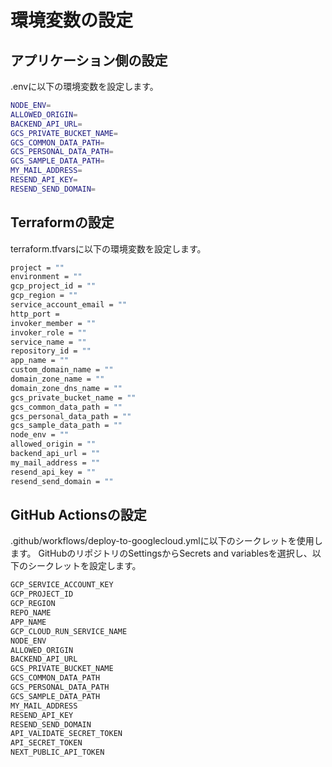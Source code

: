 # 環境変数の設定

## アプリケーション側の設定

.envに以下の環境変数を設定します。

```bash
NODE_ENV=
ALLOWED_ORIGIN=
BACKEND_API_URL=
GCS_PRIVATE_BUCKET_NAME=
GCS_COMMON_DATA_PATH=
GCS_PERSONAL_DATA_PATH=
GCS_SAMPLE_DATA_PATH=
MY_MAIL_ADDRESS=
RESEND_API_KEY=
RESEND_SEND_DOMAIN=
```

## Terraformの設定

terraform.tfvarsに以下の環境変数を設定します。

```bash
project = ""
environment = ""
gcp_project_id = ""
gcp_region = ""
service_account_email = ""
http_port = 
invoker_member = ""
invoker_role = ""
service_name = ""
repository_id = ""
app_name = ""
custom_domain_name = ""
domain_zone_name = ""
domain_zone_dns_name = ""
gcs_private_bucket_name = ""
gcs_common_data_path = ""
gcs_personal_data_path = ""
gcs_sample_data_path = ""
node_env = ""
allowed_origin = ""
backend_api_url = ""
my_mail_address = ""
resend_api_key = ""
resend_send_domain = ""
```

## GitHub Actionsの設定

.github/workflows/deploy-to-googlecloud.ymlに以下のシークレットを使用します。
GitHubのリポジトリのSettingsからSecrets and variablesを選択し、以下のシークレットを設定します。

```bash
GCP_SERVICE_ACCOUNT_KEY
GCP_PROJECT_ID
GCP_REGION
REPO_NAME
APP_NAME
GCP_CLOUD_RUN_SERVICE_NAME
NODE_ENV
ALLOWED_ORIGIN
BACKEND_API_URL
GCS_PRIVATE_BUCKET_NAME
GCS_COMMON_DATA_PATH
GCS_PERSONAL_DATA_PATH
GCS_SAMPLE_DATA_PATH
MY_MAIL_ADDRESS
RESEND_API_KEY
RESEND_SEND_DOMAIN
API_VALIDATE_SECRET_TOKEN
API_SECRET_TOKEN
NEXT_PUBLIC_API_TOKEN
```
